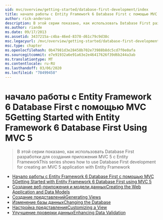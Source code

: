 ```yaml
---
uid: mvc/overview/getting-started/database-first-development/index
title: начало работы с Entity Framework 6 Database First с помощью MVC 5 | Документация Майкрософт
author: rick-anderson
description: В этой серии показано, как использовать Database First разработки для создания приложения MVC 5 с Entity Framework
ms.author: riande
ms.date: 09/17/2013
ms.assetid: 3437215a-c4ba-46ed-8378-d61c79c9d38c
msc.legacyurl: /mvc/overview/getting-started/database-first-development
msc.type: chapter
ms.openlocfilehash: 0b47981d3e28458b702e73988b8dc5cd7f0e0afa
ms.sourcegitcommit: e7e91932a6e91a63e2e46417626f39d6b244a3ab
ms.translationtype: MT
ms.contentlocale: ru-RU
ms.lasthandoff: 03/06/2020
ms.locfileid: "78499458"
---
```

# <a name="getting-started-with-entity-framework-6-database-first-using-mvc-5"></a><span data-ttu-id="f77dd-103">начало работы с Entity Framework 6 Database First с помощью MVC 5</span><span class="sxs-lookup"><span data-stu-id="f77dd-103">Getting Started with Entity Framework 6 Database First Using MVC 5</span></span>

> <span data-ttu-id="f77dd-104">В этой серии показано, как использовать Database First разработки для создания приложения MVC 5 с Entity Framework</span><span class="sxs-lookup"><span data-stu-id="f77dd-104">This series shows how to use Database First development for creating an MVC 5 application with Entity Framework</span></span>

- [<span data-ttu-id="f77dd-105">Начало работы с Entity Framework 6 Database First с помощью MVC 5</span><span class="sxs-lookup"><span data-stu-id="f77dd-105">Getting Started with Entity Framework 6 Database First using MVC 5</span></span>](setting-up-database.md)
- [<span data-ttu-id="f77dd-106">Создание веб-приложения и модели данных</span><span class="sxs-lookup"><span data-stu-id="f77dd-106">Creating the Web Application and Data Models</span></span>](creating-the-web-application.md)
- [<span data-ttu-id="f77dd-107">Создание представлений</span><span class="sxs-lookup"><span data-stu-id="f77dd-107">Generating Views</span></span>](generating-views.md)
- [<span data-ttu-id="f77dd-108">Изменение базы данных</span><span class="sxs-lookup"><span data-stu-id="f77dd-108">Changing the Database</span></span>](changing-the-database.md)
- [<span data-ttu-id="f77dd-109">Настройка представления</span><span class="sxs-lookup"><span data-stu-id="f77dd-109">Customizing a View</span></span>](customizing-a-view.md)
- [<span data-ttu-id="f77dd-110">Улучшение проверки данных</span><span class="sxs-lookup"><span data-stu-id="f77dd-110">Enhancing Data Validation</span></span>](enhancing-data-validation.md)
